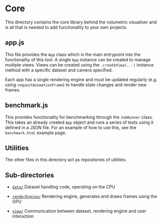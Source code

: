 # Core

This directory contains the core library behind the volumetric visualiser and is all that is needed to add functionality to your own projects.

## app.js

This file provides the `App` class which is the main entrypoint into the functionality of this tool. A single `App` instance can be created to manage multiple views. Views can be created using the `.createView(...)` instance method with a specific dataset and camera specified.

Each app has a single rendering engine and must be updated regularly (e.g. using `requestAnimationFrame`) to handle state changes and render new frames.

## benchmark.js

This provides functionality for benchmarking through the `JobRunner` class. This takes an already created `App` object and runs a series of tests using it defined in a JSON file. For an example of how to use this, see the `benchmark.html` example page.

## Utilities

The other files in this directory act as repositories of utilities.

## Sub-directories

* [`data/`](data/README.md) Dataset handling code, operating on the CPU

* [`renderEngine/`](renderEngine/README.md) Rendering engine, generates and draws frames using the GPU

* [`view/`](view/README.md) Communication between dataset, rendering engine and user interaction